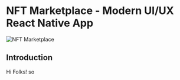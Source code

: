 # NFT Marketplace - Modern UI/UX React Native App
![NFT Marketplace](https://i.ibb.co/X5kYdvB/image.png)

## Introduction
 Hi Folks! so 
